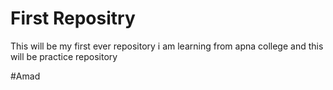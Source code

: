 # First Repositry
This will be my first ever repository i am learning from apna college and this will be practice repository

#Amad 